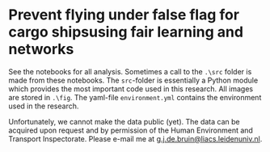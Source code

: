Prevent flying under false flag for cargo shipsusing fair learning and networks
==================================================

See the notebooks for all analysis.
Sometimes a call to the `.\src` folder is made from these notebooks.
The `src`-folder is essentially a Python module which provides the most important code used in this research.
All images are stored in `.\fig`.
The yaml-file `environment.yml` contains the environment used in the research.

Unfortunately, we cannot make the data public (yet).
The data can be acquired upon request and by permission of the Human Environment and Transport Inspectorate.
Please e-mail me at g.j.de.bruin@liacs.leidenuniv.nl.
